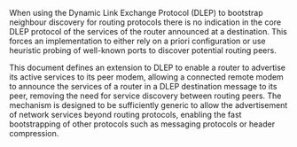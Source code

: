When using the Dynamic Link Exchange Protocol (DLEP) [](#RFC8175) to bootstrap neighbour
discovery for routing protocols there is no indication in the core DLEP protocol
of the services of the router announced at a destination. This forces an
implementation to either rely on a priori configuration or use heuristic probing
of well-known ports to discover potential routing peers.

This document defines an extension to DLEP to enable a router to advertise its
active services to its peer modem, allowing a connected remote modem to announce
the services of a router in a DLEP destination message to its peer, removing
the need for service discovery between routing peers. The mechanism is
designed to be sufficiently generic to allow the advertisement of network
services beyond routing protocols, enabling the fast bootstrapping of other
protocols such as messaging protocols or header compression.
